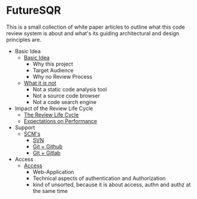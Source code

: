 # FutureSQR

This is a small collection of white paper articles to outline what this code review system is about
and what's its guiding architectural and design principles are. 

* Basic Idea
  * [Basic Idea](001.BasicIdea.md)
    * Why this project
    * Target Audience
    * Why no Review Process
  * [What it is not](090.WhatItsNot.md)
    * Not a static code analysis tool
    * Not a source code browser
    * Not a code search engine
* Impact of the Review Life Cycle
  * [The Review Life Cycle](100.ReviewLifecycle.md)
  * [Expectations on Performance](100.ReviewPerfomance.md)
* Support
  * [SCM's](200.SupportedSCM.md)
    * [SVN](200.SupportedSVNAccess.md)
    * [Git + Github](200.SupportedGithubAccess.md)
    * [Git + Gitlab](200.SupportedGitlabAccess.md)
* Access
  * [Access](200.SupportedAccess.md)
    * Web-Application
    * Technical aspects of authentication and Authorization
    * kind of unsorted, because it is about access, authn and authz at the same time